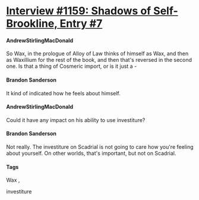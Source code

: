 # [Interview #1159: Shadows of Self-Brookline, Entry #7](https://www.theoryland.com/intvmain.php?i=1159#7)

#### AndrewStirlingMacDonald

So Wax, in the prologue of Alloy of Law thinks of himself as Wax, and then as Waxillium for the rest of the book, and then that's reversed in the second one. Is that a thing of Cosmeric import, or is it just a -

#### Brandon Sanderson

It kind of indicated how he feels about himself.

#### AndrewStirlingMacDonald

Could it have any impact on his ability to use investiture?

#### Brandon Sanderson

Not really. The investiture on Scadrial is not going to care how you're feeling about yourself. On other worlds, that's important, but not on Scadrial.

#### Tags

Wax
,

investiture

